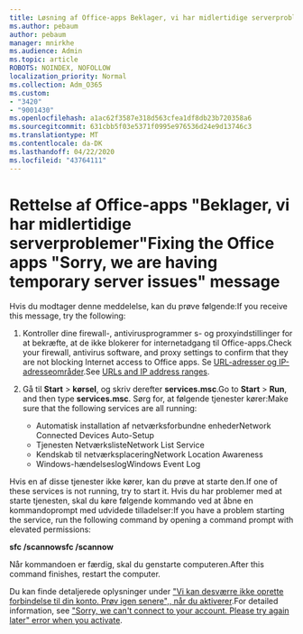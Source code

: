 ```yaml
---
title: Løsning af Office-apps Beklager, vi har midlertidige serverproblemer
ms.author: pebaum
author: pebaum
manager: mnirkhe
ms.audience: Admin
ms.topic: article
ROBOTS: NOINDEX, NOFOLLOW
localization_priority: Normal
ms.collection: Adm_O365
ms.custom:
- "3420"
- "9001430"
ms.openlocfilehash: a1ac62f3587e318d563cfea1df8db23b720358a6
ms.sourcegitcommit: 631cbb5f03e5371f0995e976536d24e9d13746c3
ms.translationtype: MT
ms.contentlocale: da-DK
ms.lasthandoff: 04/22/2020
ms.locfileid: "43764111"
---
```

# <a name="fixing-the-office-apps-sorry-we-are-having-temporary-server-issues-message"></a><span data-ttu-id="bfec8-102">Rettelse af Office-apps "Beklager, vi har midlertidige serverproblemer"</span><span class="sxs-lookup"><span data-stu-id="bfec8-102">Fixing the Office apps "Sorry, we are having temporary server issues" message</span></span>

<span data-ttu-id="bfec8-103">Hvis du modtager denne meddelelse, kan du prøve følgende:</span><span class="sxs-lookup"><span data-stu-id="bfec8-103">If you receive this message, try the following:</span></span>

1. <span data-ttu-id="bfec8-104">Kontroller dine firewall-, antivirusprogrammer s- og proxyindstillinger for at bekræfte, at de ikke blokerer for internetadgang til Office-apps.</span><span class="sxs-lookup"><span data-stu-id="bfec8-104">Check your firewall, antivirus software, and proxy settings to confirm that they are not blocking Internet access to Office apps.</span></span> <span data-ttu-id="bfec8-105">Se [URL-adresser og IP-adresseområder](https://docs.microsoft.com/office365/enterprise/urls-and-ip-address-ranges).</span><span class="sxs-lookup"><span data-stu-id="bfec8-105">See [URLs and IP address ranges](https://docs.microsoft.com/office365/enterprise/urls-and-ip-address-ranges).</span></span>

2. <span data-ttu-id="bfec8-106">Gå til **Start** > **kørsel**, og skriv derefter **services.msc**.</span><span class="sxs-lookup"><span data-stu-id="bfec8-106">Go to **Start** > **Run**, and then type **services.msc**.</span></span> <span data-ttu-id="bfec8-107">Sørg for, at følgende tjenester kører:</span><span class="sxs-lookup"><span data-stu-id="bfec8-107">Make sure that the following services are all running:</span></span>
    - <span data-ttu-id="bfec8-108">Automatisk installation af netværksforbundne enheder</span><span class="sxs-lookup"><span data-stu-id="bfec8-108">Network Connected Devices Auto-Setup</span></span>
    - <span data-ttu-id="bfec8-109">Tjenesten Netværksliste</span><span class="sxs-lookup"><span data-stu-id="bfec8-109">Network List Service</span></span>
    - <span data-ttu-id="bfec8-110">Kendskab til netværksplacering</span><span class="sxs-lookup"><span data-stu-id="bfec8-110">Network Location Awareness</span></span>
    - <span data-ttu-id="bfec8-111">Windows-hændelseslog</span><span class="sxs-lookup"><span data-stu-id="bfec8-111">Windows Event Log</span></span>

<span data-ttu-id="bfec8-112">Hvis en af disse tjenester ikke kører, kan du prøve at starte den.</span><span class="sxs-lookup"><span data-stu-id="bfec8-112">If one of these services is not running, try to start it.</span></span> <span data-ttu-id="bfec8-113">Hvis du har problemer med at starte tjenesten, skal du køre følgende kommando ved at åbne en kommandoprompt med udvidede tilladelser:</span><span class="sxs-lookup"><span data-stu-id="bfec8-113">If you have a problem starting the service, run the following command by opening a command prompt with elevated permissions:</span></span>

<span data-ttu-id="bfec8-114">**sfc /scannow**</span><span class="sxs-lookup"><span data-stu-id="bfec8-114">**sfc /scannow**</span></span>

<span data-ttu-id="bfec8-115">Når kommandoen er færdig, skal du genstarte computeren.</span><span class="sxs-lookup"><span data-stu-id="bfec8-115">After this command finishes, restart the computer.</span></span>

<span data-ttu-id="bfec8-116">Du kan finde detaljerede oplysninger under ["Vi kan desværre ikke oprette forbindelse til din konto. Prøv igen senere",, når du aktiverer](https://docs.microsoft.com/office/troubleshoot/activation-installation/issue-when-activate-office-from-office-365).</span><span class="sxs-lookup"><span data-stu-id="bfec8-116">For detailed information, see ["Sorry, we can't connect to your account. Please try again later" error when you activate](https://docs.microsoft.com/office/troubleshoot/activation-installation/issue-when-activate-office-from-office-365).</span></span>